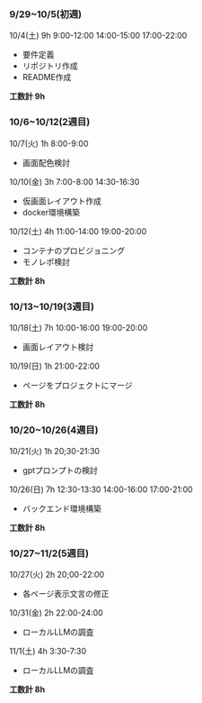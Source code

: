 ### 9/29~10/5(初週) 
10/4(土) 9h
9:00-12:00
14:00-15:00
17:00-22:00

- 要件定義
- リポジトリ作成
- README作成

**工数計 9h**

### 10/6~10/12(2週目) 
10/7(火) 1h
8:00-9:00

- 画面配色検討

10/10(金) 3h
7:00-8:00
14:30-16:30

- 仮画面レイアウト作成
- docker環境構築

10/12(土) 4h
11:00-14:00
19:00-20:00

- コンテナのプロビジョニング
- モノレポ検討

**工数計 8h**


### 10/13~10/19(3週目)
10/18(土) 7h
10:00-16:00
19:00-20:00

- 画面レイアウト検討

10/19(日) 1h
21:00-22:00

- ページをプロジェクトにマージ

**工数計 8h**


### 10/20~10/26(4週目)
10/21(火) 1h
20;30-21:30

- gptプロンプトの検討

10/26(日) 7h
12:30-13:30
14:00-16:00
17:00-21:00

- バックエンド環境構築

**工数計 8h**


### 10/27~11/2(5週目)
10/27(火) 2h
20;00-22:00

- 各ページ表示文言の修正

10/31(金) 2h
22:00-24:00

- ローカルLLMの調査

11/1(土) 4h
3:30-7:30

- ローカルLLMの調査

**工数計 8h**
